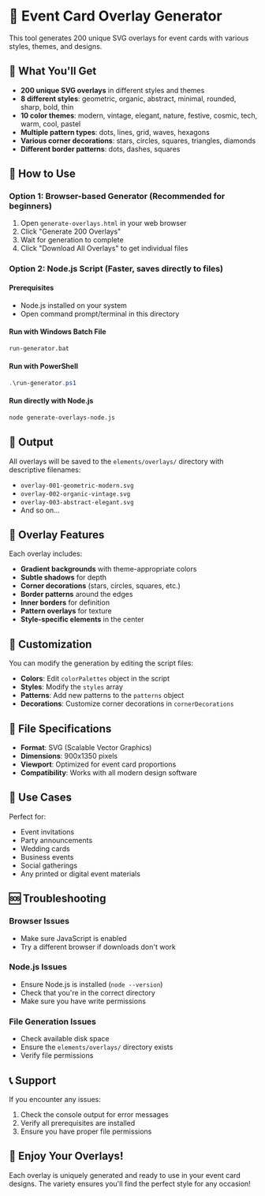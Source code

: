 # 🎨 Event Card Overlay Generator

This tool generates 200 unique SVG overlays for event cards with various styles, themes, and designs.

## 📁 What You'll Get

- **200 unique SVG overlays** in different styles and themes
- **8 different styles**: geometric, organic, abstract, minimal, rounded, sharp, bold, thin
- **10 color themes**: modern, vintage, elegant, nature, festive, cosmic, tech, warm, cool, pastel
- **Multiple pattern types**: dots, lines, grid, waves, hexagons
- **Various corner decorations**: stars, circles, squares, triangles, diamonds
- **Different border patterns**: dots, dashes, squares

## 🚀 How to Use

### Option 1: Browser-based Generator (Recommended for beginners)

1. Open `generate-overlays.html` in your web browser
2. Click "Generate 200 Overlays"
3. Wait for generation to complete
4. Click "Download All Overlays" to get individual files

### Option 2: Node.js Script (Faster, saves directly to files)

#### Prerequisites
- Node.js installed on your system
- Open command prompt/terminal in this directory

#### Run with Windows Batch File
```bash
run-generator.bat
```

#### Run with PowerShell
```powershell
.\run-generator.ps1
```

#### Run directly with Node.js
```bash
node generate-overlays-node.js
```

## 📂 Output

All overlays will be saved to the `elements/overlays/` directory with descriptive filenames:
- `overlay-001-geometric-modern.svg`
- `overlay-002-organic-vintage.svg`
- `overlay-003-abstract-elegant.svg`
- And so on...

## 🎨 Overlay Features

Each overlay includes:
- **Gradient backgrounds** with theme-appropriate colors
- **Subtle shadows** for depth
- **Corner decorations** (stars, circles, squares, etc.)
- **Border patterns** around the edges
- **Inner borders** for definition
- **Pattern overlays** for texture
- **Style-specific elements** in the center

## 🔧 Customization

You can modify the generation by editing the script files:

- **Colors**: Edit `colorPalettes` object in the script
- **Styles**: Modify the `styles` array
- **Patterns**: Add new patterns to the `patterns` object
- **Decorations**: Customize corner decorations in `cornerDecorations`

## 📱 File Specifications

- **Format**: SVG (Scalable Vector Graphics)
- **Dimensions**: 900x1350 pixels
- **Viewport**: Optimized for event card proportions
- **Compatibility**: Works with all modern design software

## 🎯 Use Cases

Perfect for:
- Event invitations
- Party announcements
- Wedding cards
- Business events
- Social gatherings
- Any printed or digital event materials

## 🆘 Troubleshooting

### Browser Issues
- Make sure JavaScript is enabled
- Try a different browser if downloads don't work

### Node.js Issues
- Ensure Node.js is installed (`node --version`)
- Check that you're in the correct directory
- Make sure you have write permissions

### File Generation Issues
- Check available disk space
- Ensure the `elements/overlays/` directory exists
- Verify file permissions

## 📞 Support

If you encounter any issues:
1. Check the console output for error messages
2. Verify all prerequisites are installed
3. Ensure you have proper file permissions

## 🎉 Enjoy Your Overlays!

Each overlay is uniquely generated and ready to use in your event card designs. The variety ensures you'll find the perfect style for any occasion!

